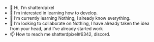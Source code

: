 - 👋 Hi, I’m shatterdpixel
- 👀 I’m interested in learning how to develop.
- 🌱 I’m currently learning Nothing, I already know everything.
- 💞️ I’m looking to collaborate on Nothing, I have already taken the idea from your head, and I've already started work
- 📫 How to reach me shatterdpixel#6342, discord.

<!---
shatterdpixel-cpu/shatterdpixel-cpu is a ✨ special ✨ repository because its `README.md` (this file) appears on your GitHub profile.
You can click the Preview link to take a look at your changes.
--->
